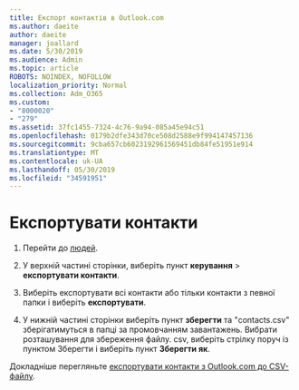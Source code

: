 ```yaml
---
title: Експорт контактів в Outlook.com
ms.author: daeite
author: daeite
manager: joallard
ms.date: 5/30/2019
ms.audience: Admin
ms.topic: article
ROBOTS: NOINDEX, NOFOLLOW
localization_priority: Normal
ms.collection: Adm_O365
ms.custom:
- "8000020"
- "279"
ms.assetid: 37fc1455-7324-4c76-9a94-085a45e94c51
ms.openlocfilehash: 0179b2dfe343d70ce508d2588e9f994147457136
ms.sourcegitcommit: 9cba657cb6023192961569451db84fe51951e914
ms.translationtype: MT
ms.contentlocale: uk-UA
ms.lasthandoff: 05/30/2019
ms.locfileid: "34591951"
---
```

# <a name="export-your-contacts"></a>Експортувати контакти

1. Перейти до [людей](https://outlook.live.com/people/).

2. У верхній частині сторінки, виберіть пункт **керування** \> **експортувати контакти**.

3. Виберіть експортувати всі контакти або тільки контакти з певної папки і виберіть **експортувати**.

4. У нижній частині сторінки виберіть пункт **зберегти** та "contacts.csv" зберігатимуться в папці за промовчанням завантажень. Вибрати розташування для збереження файлу. csv, виберіть стрілку поруч із пунктом Зберегти і виберіть пункт **Зберегти як**.

Докладніше перегляньте [експортувати контакти з Outlook.com до CSV-файлу](https://go.microsoft.com/fwlink/p/?linkid=873137).